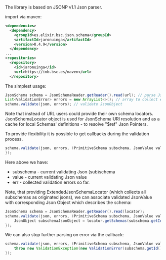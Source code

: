 The library is based on JSONP v1.1 Json parser.

import via maven:

```xml
<dependencies>
  <dependency>
    <groupId>es.elixir.bsc.json.schema</groupId>
    <artifactId>jaronuinga</artifactId>
    <version>0.4.9</version>
  </dependency>
...
<repositories>
  <repository>
    <id>jaronuinga</id>
    <url>https://inb.bsc.es/maven</url>
  </repository>
```

The simplest usage:
```java
JsonSchema schema = JsonSchemaReader.getReader().read(url); // parse JsonSchema from the URL location
List<ValidationError> errors = new ArrayList<>(); // array to collect errors
schema.validate(json, errors); // validate JsonObject
```
Note that instead of URL users could provide their own schema locators.
JsonSchemaLocator object is used for JsonSchema URI resolution and as a cache for local Schemas' definitions -
to resolve "$ref" Json Pointers.

To provide flexibility it is possible to get callbacks during the validation process.
```java
schema.validate(json, errors, (PrimitiveSchema subschema, JsonValue value, JsonValue parent, List<ValidationError> err) -> {
});
```
Here above we have:
- subschema - current validating Json (sub)schema
- value - current validating Json value
- err - collected validation errors so far.

Note, that providing ExtendedJsonSchemaLocator (which collects all subschemas as originated jsons), we can
associate validated JsonValue with corresponding Json Object which describes the schema:
```java
JsonSchema schema = JsonSchemaReader.getReader().read(locator);
schema.validate(json, errors, (PrimitiveSchema subschema, JsonValue value, JsonValue parent, List<ValidationError> err) -> {
    JsonObject subschemaJsonObject = locator.getSchemas(subschema.getId()).get(subschema.getJsonPointer());
});
```
We can also stop further parsing on error via the callback:
```java
schema.validate(json, errors, (PrimitiveSchema subschema, JsonValue value, JsonValue parent, List<ValidationError> err) -> {
    throw new ValidationException(new ValidationError(subschema.getId(), subschema.getJsonPointer(), ""));
});
```
